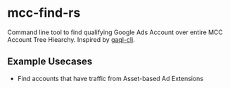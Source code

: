 # mcc-find-rs
Command line tool to find qualifying Google Ads Account over entire MCC Account Tree Hiearchy. Inspired by [gaql-cli](https://github.com/getyourguide/gaql-cli).

## Example Usecases

* Find accounts that have traffic from Asset-based Ad Extensions
